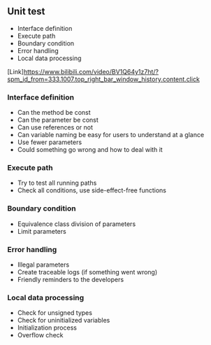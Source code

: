 ## Unit test
- Interface definition
- Execute path
- Boundary condition
- Error handling
- Local data processing


 [Link]https://www.bilibili.com/video/BV1Q64y1z7ht/?spm_id_from=333.1007.top_right_bar_window_history.content.click


### Interface definition
- Can the method be const
- Can the parameter be const
- Can use references or not
- Can variable naming be easy for users to understand at a glance
- Use fewer parameters
- Could something go wrong and how to deal with it

### Execute path
- Try to test all running paths
- Check all conditions, use side-effect-free functions

### Boundary condition
- Equivalence class division of parameters
- Limit parameters

### Error handling
- Illegal parameters
- Create traceable logs (if something went wrong)
- Friendly reminders to the developers

### Local data processing
- Check for unsigned types
- Check for uninitialized variables
- Initialization process
- Overflow check

